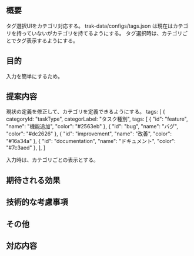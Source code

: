 ## 概要
タグ選択UIをカテゴリ対応する。
trak-data/configs/tags.json は現在はカテゴリを持っていないがカテゴリを持てるようにする。
タグ選択時は、カテゴリごとでタグ表示するようにする。

## 目的
入力を簡単にするため。

## 提案内容
現状の定義を修正して、カテゴリを定義できるようにする。
tags: [
  {
    categoryId: "taskType",
    categorLabel: "タスク種別",
    tags: [
      {
        "id": "feature",
        "name": "機能追加",
        "color": "#2563eb"
      },
      {
        "id": "bug",
        "name": "バグ",
        "color": "#dc2626"
      },
      {
        "id": "improvement",
        "name": "改善",
        "color": "#16a34a"
      },
      {
        "id": "documentation",
        "name": "ドキュメント",
        "color": "#7c3aed"
      },
    ], 
]

入力時は、カテゴリごとの表示とする。

## 期待される効果

## 技術的な考慮事項

## その他

## 対応内容
